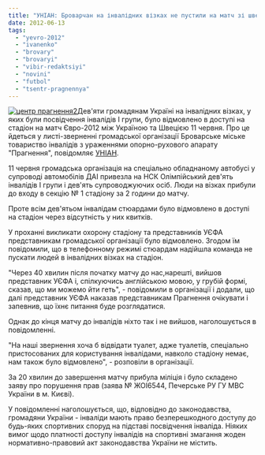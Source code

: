 ```yaml
---
title: "УНІАН: Броварчан на інвалідних візках не пустили на матч зі шведами"
date: 2012-06-13
tags: 
  - "yevro-2012"
  - "ivanenko"
  - "brovary"
  - "brovaryi"
  - "vibir-redaktsiyi"
  - "novini"
  - "futbol"
  - "tsentr-pragnennya"
---
```


[![](https://mpz.brovary.org/wp-content/uploads/2012/06/tsentr-pragnennya2.jpg "центр прагнення2")](https://mpz.brovary.org/wp-content/uploads/2012/06/tsentr-pragnennya2.jpg)Дев'яти громадянам Україні на інвалідних візках, у яких були посвідчення інвалідів I групи, було відмовлено в доступі на стадіон на матч Євро-2012 між Україною та Швецією 11 червня. Про це йдеться у листі-зверненні громадської організації Броварське міське товариство інвалідів з ураженнями опорно-рухового апарату "Прагнення", повідомляє [УНІАН](http://unian.net).

11 червня громадська організація на спеціально обладнаному автобусі у супроводі автомобілів ДАІ привезла на НСК Олімпійський дев'ять інвалідів I групи і дев'ять супроводжуючих осіб. Люди на візках прибули до входу в секцію № 1 стадіону за 2 години до матчу.

Проте всім дев'ятьом інвалідам стюардами було відмовлено в доступі на стадіон через відсутність у них квитків.

У проханні викликати охорону стадіону та представників УЄФА представникам громадської організації було відмовлено. Згодом їм повідомили, що в телефонному режимі стюардам надійшла команда не пускати людей в інвалідних візках на стадіон.

"Через 40 хвилин після початку матчу до нас,нарешті, вийшов представник УЄФА і, спілкуючись англійською мовою, у грубій формі, сказав, що ми можемо йти геть", - повідомили в організації і додали, що далі представник УЄФА наказав представникам Прагнення очікувати і запевнив, що їхнє питання буде розглядатися.

Однак до кінця матчу до інвалідів ніхто так і не вийшов, наголошується в повідомленні.

"На наші звернення хоча б відвідати туалет, адже туалетів, спеціально пристосованих для користування інвалідами, навколо стадіону немає, нам також було відмовлено", - розповіли в організації.

За 20 хвилин до завершення матчу прибула міліція і було складено заяву про порушення прав (заява № ЖОІ6544, Печерське РУ ГУ МВС України в м. Києві).

У повідомленні наголошується, що, відповідно до законодавства, громадяни України - інваліди мають право безперешкодного доступу до будь-яких спортивних споруд на підставі посвідчення інваліда. Ніяких вимог щодо платності доступу інвалідів на спортивні змагання жоден нормативно-правовий акт законодавства України не містить.
